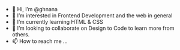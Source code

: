 - 👋 Hi, I’m @ghnana
- 👀 I’m interested in Frontend Development and the web in general
- 🌱 I’m currently learning HTML & CSS 
- 💞️ I’m looking to collaborate on Design to Code to learn more from others. 
- 📫 How to reach me ...

<!---
ghnana/ghnana is a ✨ special ✨ repository because its `README.md` (this file) appears on your GitHub profile.
You can click the Preview link to take a look at your changes.
--->

